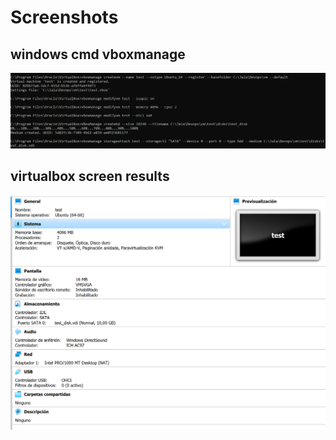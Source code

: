 # Screenshots

## windows cmd vboxmanage
![vboxmanage screen](https://github.com/martindutria/devops_fundamentals/blob/ea5e037ae0e724c76fd4330df33f7ce26a54efa0/class02/vmanagebox%20windows.png)

## virtualbox screen results
![virtualbox screen](https://github.com/martindutria/devops_fundamentals/blob/ea5e037ae0e724c76fd4330df33f7ce26a54efa0/class02/vm%20screen.png)


